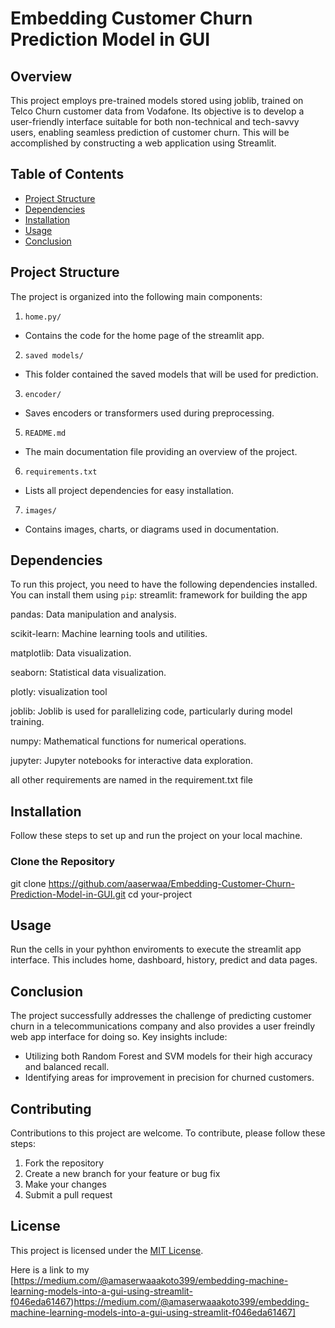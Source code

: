 # Embedding Customer Churn Prediction Model in GUI

## Overview
This project employs pre-trained models stored using joblib, trained on Telco Churn customer data from Vodafone. Its objective is to develop a user-friendly interface suitable for both non-technical and tech-savvy users, enabling seamless prediction of customer churn. This will be accomplished by constructing a web application using Streamlit.

## Table of Contents
- [Project Structure](#project-structure)
- [Dependencies](#dependencies)
- [Installation](#installation)
- [Usage](#usage)
- [Conclusion](#conclusion)

## Project Structure
The project is organized into the following main components:

 1. `home.py/`
   - Contains the code for the home page of the streamlit app.
  
 2. `saved models/`
   - This folder contained the saved models that will be used for prediction.
   
 3. `encoder/`
   - Saves encoders or transformers used during preprocessing.
   
 5. `README.md`
   - The main documentation file providing an overview of the project.

 6. `requirements.txt`
   - Lists all project dependencies for easy installation.

 7. `images/`
   - Contains images, charts, or diagrams used in documentation.


## Dependencies
To run this project, you need to have the following dependencies installed. You can install them using `pip`:
streamlit: framework for building the app

pandas: Data manipulation and analysis.

scikit-learn: Machine learning tools and utilities.

matplotlib: Data visualization.

seaborn: Statistical data visualization.

plotly: visualization tool

joblib: Joblib is used for parallelizing code, particularly during model training.

numpy: Mathematical functions for numerical operations.

jupyter: Jupyter notebooks for interactive data exploration.

all other requirements are named in the requirement.txt file

## Installation

Follow these steps to set up and run the project on your local machine.

### Clone the Repository

git clone https://github.com/aaserwaa/Embedding-Customer-Churn-Prediction-Model-in-GUI.git
cd your-project

## Usage

Run the cells in your pyhthon enviroments to execute the streamlit app interface. This includes home, dashboard, history, predict and data pages.

## Conclusion

The project successfully addresses the challenge of predicting customer churn in a telecommunications company and also provides a user freindly web app interface for doing so. Key insights include:

- Utilizing both Random Forest and SVM models for their high accuracy and balanced recall.
- Identifying areas for improvement in precision for churned customers.

## Contributing

Contributions to this project are welcome. To contribute, please follow these steps:
1. Fork the repository
2. Create a new branch for your feature or bug fix
3. Make your changes
4. Submit a pull request

## License

This project is licensed under the [MIT License](LICENSE).

Here is a link to my [https://medium.com/@amaserwaaakoto399/embedding-machine-learning-models-into-a-gui-using-streamlit-f046eda61467)https://medium.com/@amaserwaaakoto399/embedding-machine-learning-models-into-a-gui-using-streamlit-f046eda61467]

